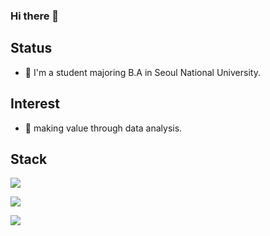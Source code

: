 ### Hi there 👋
## Status
- 🔭 I'm a student majoring B.A in Seoul National University.

## Interest
- 🌱 making value through data analysis.


## Stack
<a href="https://camo.githubusercontent.com/8b7812a2c82858b20f82373a0a408819347f3fbe741a4de1f93de4dbac77139b/687474703a2f2f696d672e736869656c64732e696f2f62616467652f507974686f6e2d3337363641423f7374796c653d666c61742d737175617265266c6f676f3d507974686f6e266c6f676f436f6c6f723d7768697465" target="_blank"><img src="https://img.shields.io/badge/Python-3776AB?style=flat-square&logo=Python&logoColor=white"/></a>

<a href="https://img.shields.io/badge/Tradingview-PineScript-%2300b353" target="_blank"><img src="https://img.shields.io/badge/Tradingview-PineScript-%2300b353"/></a>


<a href="https://camo.githubusercontent.com/01504daa1be08e9f944dd9de6e992d43c1f871770fa8fb2cf7ff6915d973f495/68747470733a2f2f696d672e736869656c64732e696f2f62616467652f4769744875622d3138313731373f7374796c653d666c61742d737175617265266c6f676f3d476974487562266c6f676f436f6c6f723d7768697465" target="_blank"><img src="https://img.shields.io/badge/Github-181717?style=flat-square&logo=Github&logoColor=white"/></a>


<!--
**first-step-kr/first-step-kr** is a ✨ _special_ ✨ repository because its `README.md` (this file) appears on your GitHub profile.

Here are some ideas to get you started:

- 🔭 I’m currently working on ...
- 🌱 I’m currently learning ...
- 👯 I’m looking to collaborate on ...
- 🤔 I’m looking for help with ...
- 💬 Ask me about ...
- 📫 How to reach me: ...
- 😄 Pronouns: ...
- ⚡ Fun fact: ...
-->

